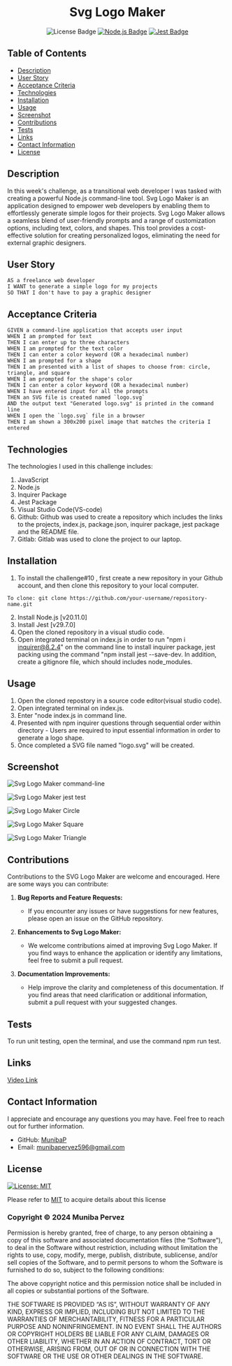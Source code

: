 <div align ="center">

# Svg Logo Maker

![License Badge](https://shields.io/badge/license-MIT-blue)
[![Node.js Badge](https://img.shields.io/badge/Node.js-393?logo=nodedotjs&logoColor=fff&style=flat)](https://nodejs.org/en) 
[![Jest Badge](https://img.shields.io/badge/Jest-C21325?logo=jest&logoColor=fff&style=flat)](https://jestjs.io/)

</div>

## Table of Contents
- [Description](#description)
- [User Story](#user-story)
- [Acceptance Criteria](#acceptance-criteria)
- [Technologies](#technologies)
- [Installation](#installation)
- [Usage](#usage)
- [Screenshot](#screenshot)
- [Contributions](#contributions)
- [Tests](#tests)
- [Links](#links)
- [Contact Information](#contact-information)
- [License](#license)

## Description
In this week's challenge, as a transitional web developer I was tasked with creating a powerful Node.js command-line tool. Svg Logo Maker is an application designed to empower web developers by enabling them to effortlessly generate simple logos for their projects. Svg Logo Maker allows a seamless blend of user-friendly prompts and a range of customization options, including text, colors, and shapes. This tool provides a cost-effective solution for creating personalized logos, eliminating the need for external graphic designers.

## User Story
```
AS a freelance web developer
I WANT to generate a simple logo for my projects
SO THAT I don't have to pay a graphic designer

```

## Acceptance Criteria
```
GIVEN a command-line application that accepts user input
WHEN I am prompted for text
THEN I can enter up to three characters
WHEN I am prompted for the text color
THEN I can enter a color keyword (OR a hexadecimal number)
WHEN I am prompted for a shape
THEN I am presented with a list of shapes to choose from: circle, triangle, and square
WHEN I am prompted for the shape's color
THEN I can enter a color keyword (OR a hexadecimal number)
WHEN I have entered input for all the prompts
THEN an SVG file is created named `logo.svg`
AND the output text "Generated logo.svg" is printed in the command line
WHEN I open the `logo.svg` file in a browser
THEN I am shown a 300x200 pixel image that matches the criteria I entered

```

## Technologies
The technologies I used in this challenge includes:

1. JavaScript
2. Node.js
3. Inquirer Package
4. Jest Package
5. Visual Studio Code(VS-code)
6. Github: Github was used to create a repository which includes the links to the projects, index.js, package.json, inquirer package, jest package and the README file.
7. Gitlab: Gitlab was used to clone the project to our laptop.

## Installation
1. To install the challenge#10 , first create a new repository in your Github account, and then clone this repository to your local computer. 
```
To clone: git clone https://github.com/your-username/repository-name.git   
```           
2. Install Node.js [v20.11.0]
3. Install Jest [v29.7.0]
4. Open the cloned repository in a visual studio code. 
5. Open integrated terminal on index.js in order to run "npm i inquirer@8.2.4" on the command line to install inquirer package, jest packing using the command "npm install jest --save-dev. In addition, create a gitignore file, which should includes node_modules.

## Usage
1. Open the cloned repostory in a source code editor(visual studio code). 
2. Open integrated terminal on index.js. 
3. Enter "node index.js in command line. 
4. Presented with npm inquirer questions through sequential order within directory - Users are required to input essential information in order to generate a logo shape. 
5. Once completed a SVG file named "logo.svg" will be created.

## Screenshot
![Svg Logo Maker command-line](/images/svg_logo_maker_first.png)

![Svg Logo Maker jest test](/images/svg_logo_maker_jest.png)

![Svg Logo Maker Circle](/examples/logo_svg_circle.png)

![Svg Logo Maker Square](/examples/logo_svg_square.png)

![Svg Logo Maker Triangle](/examples/logo_svg_triangle.png)

## Contributions
Contributions to the SVG Logo Maker are welcome and encouraged. Here are some ways you can contribute:

1. **Bug Reports and Feature Requests:**
    - If you encounter any issues or have suggestions for new features, please open an issue on the GitHub repository.
    
2. **Enhancements to Svg Logo Maker:**
    - We welcome contributions aimed at improving Svg Logo Maker. If you find ways to enhance the application or identify any limitations, feel free to submit a pull request.

3. **Documentation Improvements:**
    - Help improve the clarity and completeness of this documentation. If you find areas that need clarification or additional information, submit a pull request with your suggested changes.

## Tests
To run unit testing, open the terminal, and use the command npm run test.

## Links

[Video Link](https://drive.google.com/file/d/1WNWaVTRO_psxRfSR29JP068MONVcdliW/view?usp=sharing)
  
## Contact Information
I appreciate and encourage any questions you may have. Feel free to reach out for further information.

- GitHub: [MunibaP](https://github.com/MunibaP)
- Email: munibapervez596@gmail.com

## License

[![License: MIT](https://img.shields.io/badge/License-MIT-yellow.svg)](https://opensource.org/licenses/MIT)

Please refer to [MIT]() to acquire details about this license

### Copyright © 2024 Muniba Pervez

Permission is hereby granted, free of charge, to any person obtaining a copy of this software and associated documentation files (the “Software”), to deal in the Software without restriction, including without limitation the rights to use, copy, modify, merge, publish, distribute, sublicense, and/or sell copies of the Software, and to permit persons to whom the Software is furnished to do so, subject to the following conditions:

The above copyright notice and this permission notice shall be included in all copies or substantial portions of the Software.

THE SOFTWARE IS PROVIDED “AS IS”, WITHOUT WARRANTY OF ANY KIND, EXPRESS OR IMPLIED, INCLUDING BUT NOT LIMITED TO THE WARRANTIES OF MERCHANTABILITY, FITNESS FOR A PARTICULAR PURPOSE AND NONINFRINGEMENT. IN NO EVENT SHALL THE AUTHORS OR COPYRIGHT HOLDERS BE LIABLE FOR ANY CLAIM, DAMAGES OR OTHER LIABILITY, WHETHER IN AN ACTION OF CONTRACT, TORT OR OTHERWISE, ARISING FROM, OUT OF OR IN CONNECTION WITH THE SOFTWARE OR THE USE OR OTHER DEALINGS IN THE SOFTWARE.